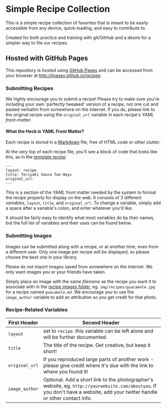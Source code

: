 # Simple Recipe Collection

This is a simple recipe collection of favorites that is meant to be easily accessible from any device, quick-loading, and easy to contribute to.

Created for both practice and training with git/GitHub and a desire for a simpler way to file our recipes.

## Hosted with GitHub Pages

This repository is hosted using [GitHub Pages](http://pages.github.com/) and can be accessed from your browser at http://ljvasey.github.io/recipes

### Submitting Recipes

We highly encourage you to submit a recipe! Please try to make sure you're including your own 'perfectly tweaked' version of a recipe, not one cut and pasted verbatim from somewhere on the internet. If you do, please link to the original recipe using the `original_url` variable in each recipe's *YAML front-matter.*

#### What the Heck is YAML Front Matter?

Each recipe is stored in a [Markdown][] file, free of HTML code or other clutter.

At the very top of each recipe file, you'll see a block of code that looks like this, as in the [template recipe][]:

```
---
layout: recipe
title: Teriyaki Sauce Two Ways
original_url:
---
```

This is a section of the YAML front matter needed by the system to format the recipe properly for display on the web. It consists of 3 different _variables_, `layout`, `title`, and `original_url`. To change a variable, simply add a space after a variable's colon, and enter whatever you'd like.

It should be fairly easy to identify what most variables do by their names, but the full list of variables and their uses can be found below.

### Submitting Images

Images can be submitted along with a recipe, or at another time, even from a different user. Only one image per recipe will be displayed, so please choose the best one in your library.

Please do not import images saved from somewhere on the internet. We only want images you or your friends have taken.

Simply place an image with the *same filename* as the recipe you want it to associate with in the [recipe images folder][], eg. `img/recipes/guacamole.jpg` for a recipe named `guacamole.md`. We encourage you to use the `image_author` variable to add an attribution so you get credit for that photo.

### Recipe-Related Variables

First Header  | Second Header
------------- | -------------
`layout`  | set to `recipe`. this variable can be left alone and will be further documented.
`title`  | The title of the recipe. Get creative, but keep it short!
`original_url`  | If you reproduced large parts of another work - please give credit where it's due with the link to where you found it!
`image_author`  | Optional. Add a short link to the photographer's website, eg. `http://yourwebsite.com/aboutyou`. If you don't have a website, add your twitter handle or other contact info.

[markdown]: http://guides.github.com/overviews/mastering-markdown/  "Github's 'Mastering Markdown' Page"
[template recipe]: https://raw.github.com/ljvasey/recipes/gh-pages/sauce/teriyaki.md  "Template Recipe"
[recipe images folder]: https://github.com/ljvasey/recipes/tree/gh-pages/img/recipes  "Our Recipe Images Folder"






